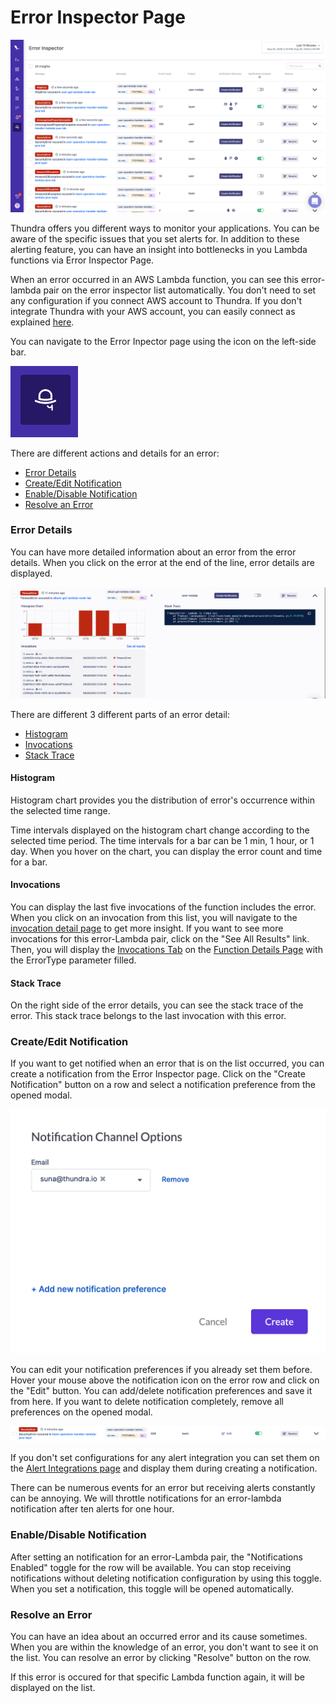 # Error Inspector Page

![](<../.gitbook/assets/image (106).png>)

Thundra offers you different ways to monitor your applications. You can be aware of the specific issues that you set alerts for. In addition to these alerting feature, you can have an insight into bottlenecks in you Lambda functions via Error Inspector Page.

When an error occurred in an AWS Lambda function, you can see this error-lambda pair on the error inspector list automatically. You don't need to set any configuration if you connect AWS account to Thundra. If you don't integrate Thundra with your AWS account, you can easily connect as explained [here](profile/settings-page/aws-tab/).

You can navigate to the Error Inpector page using the icon on the left-side bar.

![](<../.gitbook/assets/image (113).png>)

There are different actions and details for an error:&#x20;

* [Error Details](error-inspector-page.md#error-details)
* [Create/Edit Notification](error-inspector-page.md#create-edit-notification)
* [Enable/Disable Notification](error-inspector-page.md#enable-disable-notification)
* [Resolve an Error](error-inspector-page.md#resolve-an-error)

### Error Details

You can have more detailed information about an error from the error details. When you click on the error at the end of the line, error details are displayed.&#x20;

![](<../.gitbook/assets/image (66).png>)

There are different 3 different parts of an error detail:

* [Histogram](error-inspector-page.md#histogram)
* [Invocations](error-inspector-page.md#invocations)
* [Stack Trace](error-inspector-page.md#stack-trace)

#### Histogram

Histogram chart provides you the distribution of error's occurrence within the selected time range.&#x20;

Time intervals displayed on the histogram chart change according to the selected time period. The time intervals for a bar can be 1 min, 1 hour, or 1 day. When you hover on the chart, you can display the error count and time for a bar.

#### Invocations

You can display the last five invocations of the function includes the error. When you click on an invocation from this list, you will navigate to the [invocation detail page](invocation-detail-page/) to get more insight. If you want to see more invocations for this error-Lambda pair, click on the "See All Results" link. Then, you will display the [Invocations Tab](function-details-page/invocation-tab.md) on the [Function Details Page](function-details-page/) with the ErrorType parameter filled.

#### Stack Trace

On the right side of the error details, you can see the stack trace of the error. This stack trace belongs to the last invocation with this error.

### Create/Edit Notification

If you want to get notified when an error that is on the list occurred, you can create a notification from the Error Inspector page. Click on the "Create Notification" button on a row and select a notification preference from the opened modal.&#x20;

![](<../.gitbook/assets/image (48).png>)

You can edit your notification preferences if you already set them before. Hover your mouse above the notification icon on the error row and click on the "Edit" button. You can add/delete notification preferences and save it from here. If you want to delete notification completely, remove all preferences on the opened modal.

![](<../.gitbook/assets/image (41).png>)

If you don't set configurations for any alert integration you can set them on the [Alert Integrations page](profile/settings-page/alert-integrations-tab/) and display them during creating a notification.

There can be numerous events for an error but receiving alerts constantly can be annoying. We will throttle notifications for an error-lambda notification after ten alerts for one hour.

### Enable/Disable Notification

After setting an notification for an error-Lambda pair, the "Notifications Enabled" toggle for the row will be available. You can stop receiving notifications without deleting notification configuration by using this toggle. When you set a notification, this toggle will be opened automatically.&#x20;

### Resolve an Error

You can have an idea about an occurred error and its cause sometimes. When you are within the knowledge of an error, you don't want to see it on the list. You can resolve an error by clicking "Resolve" button on the row.

If this error is occured for that specific Lambda function again, it will be displayed on the list.

